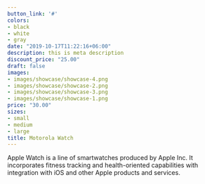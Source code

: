 ```yaml
---
button_link: '#'
colors:
- black
- white
- gray
date: "2019-10-17T11:22:16+06:00"
description: this is meta description
discount_price: "25.00"
draft: false
images:
- images/showcase/showcase-4.png
- images/showcase/showcase-2.png
- images/showcase/showcase-3.png
- images/showcase/showcase-1.png
price: "30.00"
sizes:
- small
- medium
- large
title: Motorola Watch
---
```


Apple Watch is a line of smartwatches produced by Apple Inc. It incorporates fitness tracking and health-oriented capabilities with integration with iOS and other Apple products and services.
